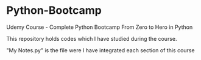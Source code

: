 # Python-Bootcamp
Udemy Course - Complete Python Bootcamp From Zero to Hero in Python

This repository holds codes which I have studied during the course.

"My Notes.py" is the file were I have integrated each section of this course
